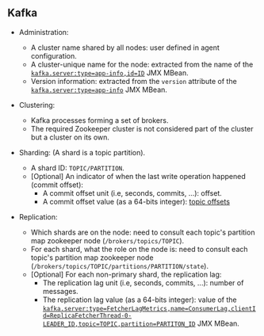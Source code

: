 ## Kafka
* Administration:
  * A cluster name shared by all nodes: user defined in agent configuration.
  * A cluster-unique name for the node: extracted from the name of the [`kafka.server:type=app-info,id=ID`](https://kafka.apache.org/documentation/#monitoring) JMX MBean.
  * Version information: extracted from the `version` attribute of the [`kafka.server:type=app-info`](https://kafka.apache.org/documentation/#monitoring) JMX MBean.

* Clustering:
  * Kafka processes forming a set of brokers.
  * The required Zookeeper cluster is not considered part of the cluster but a cluster on its own.

* Sharding: (A shard is a topic partition).
  * A shard ID: `TOPIC/PARTITION`.
  * [Optional] An indicator of when the last write operation happened (commit offset):
    * A commit offset unit (i.e, seconds, commits, ...): offset.
    * A commit offset value (as a 64-bits integer): [topic offsets](https://docs.rs/kafka/0.7.0/kafka/client/struct.KafkaClient.html#method.fetch_offsets)

* Replication:
  * Which shards are on the node: need to consult each topic's partition map zookeeper node (`/brokers/topics/TOPIC`).
  * For each shard, what the role on the node is: need to consult each topic's partition map zookeeper node (`/brokers/topics/TOPIC/partitions/PARTITION/state`).
  * [Optional] For each non-primary shard, the replication lag:
    * The replication lag unit (i.e, seconds, commits, ...): number of messages.
    * The replication lag value (as a 64-bits integer): value of the [`kafka.server:type=FetcherLagMetrics,name=ConsumerLag,clientId=ReplicaFetcherThread-0-LEADER_ID,topic=TOPIC,partition=PARTITON_ID`](https://kafka.apache.org/documentation/#monitoring) JMX MBean.
